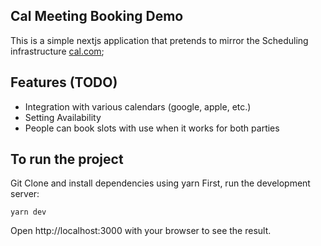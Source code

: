 ## Cal Meeting Booking Demo

This is a simple nextjs application that pretends to mirror the Scheduling infrastructure [cal.com](https://cal.com/);

## Features (TODO)

- Integration with various calendars (google, apple, etc.)
- Setting Availability
- People can book slots with use when it works for both parties

## To run the project

Git Clone and install dependencies using yarn
First, run the development server:

```
yarn dev
```

Open http://localhost:3000 with your browser to see the result.
